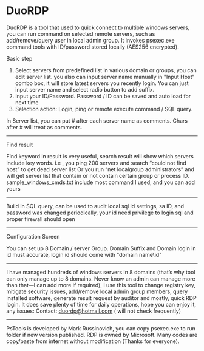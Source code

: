 # DuoRDP
DuoRDP is a tool that used to quick connect to multiple windows servers, you can run command on selected remote servers, such as add/remove/query user in local admin group. It invokes psexec.exe command tools with ID/password stored locally (AES256 encrypted).


Basic step

1. Select servers from predefined list in various domain or groups, you can edit server list.
   you also can input server name manually in "Input Host" combo box, it will store latest servers you recently login. You can just input server name and select radio button to add suffix.
2. Input your ID/Password. Password / ID can be saved and auto load for next time 
3. Selection action: Login, ping or remote execute command / SQL query.

In Server list, you can put # after each server name as comments. Chars after # will treat as comments.

-------------------------------------------------------------------------------------------------------------------------------------------------

Find result

Find keyword in result is very useful, search result will show which servers include key words. i.e , you ping 200 servers and search “could not find host” to get dead server list
Or you run “net localgroup administrators” and will get server list that contain or not contain certain group or process ID. 
sample_windows_cmds.txt include most command I used, and you can add yours

 -------------------------------------------------------------------------------------------------------------------------------------------------

Build in SQL query, can be used to audit local sql id settings, sa ID, and password was changed periodically, your id need privilege to login sql and proper firewall should open 

 -------------------------------------------------------------------------------------------------------------------------------------------------

Configuration Screen

You can set up 8 Domain / server Group. Domain Suffix and Domain login in id must accurate, login id should come with "domain name\id"

-------------------------------------------------------------------------------------------------------------------------------------------------

I have managed hundreds of windows servers in 8 domains (that’s why tool can only manage up to 8 domains. Never know an admin can manage more than that—I can add more if required), I use this tool to change registry key, mitigate security issues, add/remove local admin group members, query installed software, generate result request by auditor and mostly, quick RDP login.
It does save plenty of time for daily operations, hope you can enjoy it, any issues:
 Contact: duordp@hotmail.com  ( will not check frequently) 

-------------------------------------------------------------------------------------------------------------------------------------------------

PsTools is developed by Mark Russinovich, you can copy psexec.exe to run folder if new version published. RDP is owned by Microsoft. Many codes are copy/paste from internet without modification (Thanks for everyone). 
